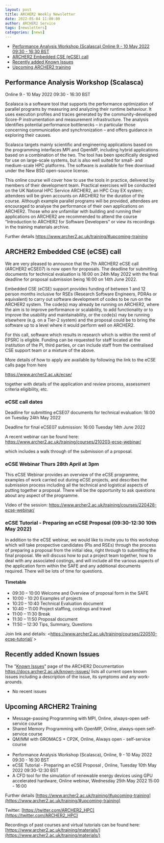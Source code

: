```yaml
---
layout: post
title: ARCHER2 Weekly Newsletter
date: 2022-05-04 11:00:00
author: ARCHER2 Service
tags: [newsletters] 
categories: [news]
---
```



- [Performance Analysis Workshop (Scalasca) 	Online 	9 - 10 May 2022 09:30 - 16:30 BST ](#performance-analysis-workshop-scalasca)
- [ARCHER2 Embedded CSE (eCSE) call](#archer2-embedded-cse-ecse-call)
- [Recently added Known Issues](#recently-added-known-issues)
- [Upcoming ARCHER2 training](#upcoming-archer2-training)

<!--more-->
 


## Performance Analysis Workshop (Scalasca) 	

Online 	9 - 10 May 2022 09:30 - 16:30 BST 

Scalasca is a software tool that supports the performance optimization of parallel programs by measuring and analyzing their runtime behaviour. It uses execution profiles and traces generated by the community-developed Score-P instrumentation and measurement infrastructure. The analysis identifies potential performance bottlenecks – in particular those concerning communication and synchronization – and offers guidance in exploring their causes.

Scalasca targets mainly scientific and engineering applications based on the programming interfaces MPI and OpenMP, including hybrid applications based on a combination of the two. The tool has been specifically designed for use on large-scale systems, but is also well suited for small- and medium-scale HPC platforms. The software is available for free download under the New BSD open-source license.

This online course will cover how to use the tools in practice, delivered by members of their development team. Practical exercises will be conducted on the UK National HPC Service ARCHER2, an HPC Cray EX system; attendees will be given accounts on ARCHER2 for the duration of the course. Although example parallel programs will be provided, attendees are encouraged to analyse the performance of their own applications on ARCHER2. Those who are unfamiliar with building and running their applications on ARCHER2 are recommended to attend the course “Introduction to ARCHER2 for Software Developers” or view its recordings in the training materials archive.

Further details <https://www.archer2.ac.uk/training/#upcoming-training>


## ARCHER2 Embedded CSE (eCSE) call

We are very pleased to announce that the 7th ARCHER2 eCSE call (ARCHER2
eCSE07) is now open for proposals. The deadline for submitting documents for technical evaluation is 16:00 on 24th May 2022 with the final deadline for proposal submission being 16:00 on 14th June 2022.

Embedded CSE (eCSE) support provides funding of between 1 and 12 person months inclusive for RSEs (Research Software Engineers, PDRAs or
equivalent) to carry out software development of codes to be run on the
ARCHER2 system. The code(s) may already be running on ARCHER2, where the aim is to improve performance or scalability, to add functionality or to improve the usability and maintainability, or the code(s) may be running elsewhere (e.g. on a Tier-2 system) and the proposal could be to bring the software up to a level where it would perform well on ARCHER2.

For this call, software which results in research which is within the remit of EPSRC is eligible. Funding can be requested for staff located at the institution of the PI, third parties, or can include staff from the centralised CSE support team or a mixture of the above.

More details of how to apply are available by following the link to the eCSE calls page from here

<https://www.archer2.ac.uk/ecse/>

together with details of the application and review process, assessment criteria eligibility, etc.

### eCSE call dates

Deadline for submitting eCSE07 documents for technical evaluation: 16:00 on Tuesday 24th May 2022

Deadline for final eCSE07 submission: 16:00 Tuesday 14th June 2022

A recent webinar can be found here:
<https://www.archer2.ac.uk/training/courses/210203-ecse-webinar/>

which includes a walk through of the submission of a proposal.

### eCSE Webinar Thurs 28th April at 3pm

This eCSE Webinar  provides an overview of the eCSE programme, examples of work carried out during eCSE projects, and describes the submission process including all the technical and logistical aspects of putting together a proposal. There will be the opportunity to ask questions about any aspect of the programme.

Video of the session: <https://www.archer2.ac.uk/training/courses/220428-ecse-webinar/>

### eCSE Tutorial - Preparing an eCSE Proposal (09:30-12:30 10th May 2022)

In addition to the eCSE webinar, we would like to invite you to this workshop which will take prospective candidates (PIs and RSEs) through the process of preparing a proposal from the initial idea, right through to submitting the final proposal. We will discuss how to put a project team together, how to deal with any associated costings, and will include all the various aspects of the application form within the SAFE and any additional documents required. There will be lots of time for questions.

#### Timetable

- 09:30 – 10:00 Welcome and Overview of proposal form in the SAFE 
- 10:00 - 10:20 Examples of projects 
- 10:20 – 10:40 Technical Evaluation document 
- 10:40 – 11:00 Project staffing, costings and travel 
- 11:00 – 11:30 Break 
- 11:30 – 11:50 Proposal document 
- 11:50 – 12:30 Tips, Summary, Questions

 Join link and details: <https://www.archer2.ac.uk/training/courses/220510-ecse-tutorial/ >
 
 
 

## Recently added Known Issues
 
The "[Known Issues](https://docs.archer2.ac.uk/known-issues/)" page of the ARCHER2 Documentation
<https://docs.archer2.ac.uk/known-issues/>
lists all current open known issues including a description of the issue, its symptoms and any work-arounds.

- No recent issues



## Upcoming ARCHER2 Training

- Message-passing Programming with MPI, Online, always-open self-service course
- Shared Memory Programming with OpenMP, Online, always-open self-service course
- QM/MM with GROMACS + CP2K, Online, Always open - self-service course <br><br>
- Performance Analysis Workshop (Scalasca), Online, 9 - 10 May 2022 09:30 - 16:30 BST
- eCSE Tutorial - Preparing an eCSE Proposal , Online, Tuesday 10th May 2022 09:30-12:30 BST
- A CFD tool for the simulation of renewable energy devices using GPU accelerated hardware, Online webinar, Wednesday 25th May 2022 15:00 - 16:00


Further details [https://www.archer2.ac.uk/training/#upcoming-training](https://www.archer2.ac.uk/training/#upcoming-training)


Twitter: [https://twitter.com/ARCHER2_HPC](https://twitter.com/ARCHER2_HPC)

Recordings of past courses and virtual tutorials can be found here: [https://www.archer2.ac.uk/training/materials/](https://www.archer2.ac.uk/training/materials/)
